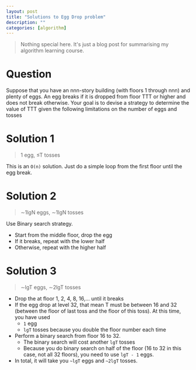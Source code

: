 ```yaml
---
layout: post
title: "Solutions to Egg Drop problem"
description: ""
categories: [algorithm]
---
```


> Nothing special here. It's just a blog post for summarising my algorithm learning course.

# Question

Suppose that you have an nnn-story building (with floors 1 through nnn) and plenty of eggs. An egg
breaks if it is dropped from floor TTT or higher and does not break otherwise. Your goal is to
devise a strategy to determine the value of TTT given the following limitations on the number of
eggs and tosses

# Solution 1

> 1 egg, ≤T tosses

This is an `O(n)` solution. Just do a simple loop from the first floor until the egg break.

# Solution 2

> ∼1lgN eggs, ∼1lgN tosses

Use Binary search strategy.

- Start from the middle floor, drop the egg
- If it breaks, repeat with the lower half
- Otherwise, repeat with the higher half

# Solution 3

> ∼lgT eggs, ∼2lgT tosses

- Drop the at floor 1, 2, 4, 8, 16,... until it breaks
- If the egg drop at level 32, that mean T must be between 16 and 32 (between the floor of last toss
  and the floor of this toss). At this time, you have used
  - `1` egg
  - `lgT` tosses because you double the floor number each time
- Perform a binary search from floor 16 to 32.
  - The binary search will cost another `lgT` tosses
  - Because you do binary search on half of the floor (16 to 32 in this case, not all 32 floors),
    you need to use `lgT - 1` eggs.
- In total, it will take you `~lgT` eggs and `~2lgT` tosses.
